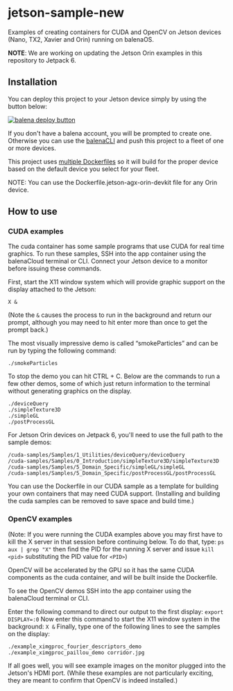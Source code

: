 # jetson-sample-new
Examples of creating containers for CUDA and OpenCV on Jetson devices (Nano, TX2, Xavier and Orin) running on balenaOS.

**NOTE**: We are working on updating the Jetson Orin examples in this repository to Jetpack 6.

## Installation

You can deploy this project to your Jetson device simply by using the button below:

[![balena deploy button](https://www.balena.io/deploy.svg)](https://dashboard.balena-cloud.com/deploy?repoUrl=https://github.com/balena-io-experimental/jetson-sample-new)


If you don't have a balena account, you will be prompted to create one. Otherwise you can use the [balenaCLI](https://www.balena.io/docs/reference/balena-cli/) and push this project to a fleet of one or more devices.

This project uses [multiple Dockerfiles](https://www.balena.io/docs/learn/develop/dockerfile/#multiple-dockerfiles) so it will build for the proper device based on the default device you select for your fleet.

NOTE: You can use the Dockerfile.jetson-agx-orin-devkit file for any Orin device.

## How to use

### CUDA examples
The cuda container has some sample programs that use CUDA for real time graphics. To run these samples, SSH into the app container using the balenaCloud terminal or CLI. Connect your Jetson device to a monitor before issuing these commands.

First, start the X11 window system which will provide graphic support on the display attached to the Jetson:

`X &`

(Note the `&` causes the process to run in the background and return our prompt, although you may need to hit enter more than once to get the prompt back.)

The most visually impressive demo is called “smokeParticles” and can be run by typing the following command:

`./smokeParticles`

To stop the demo you can hit CTRL + C. Below are the commands to run a few other demos, some of which just return information to the terminal without generating graphics on the display.
```
./deviceQuery
./simpleTexture3D
./simpleGL
./postProcessGL
```

For Jetson Orin devices on Jetpack 6, you'll need to use the full path to the sample demos:
```
/cuda-samples/Samples/1_Utilities/deviceQuery/deviceQuery
/cuda-samples/Samples/0_Introduction/simpleTexture3D/simpleTexture3D
/cuda-samples/Samples/5_Domain_Specific/simpleGL/simpleGL
/cuda-samples/Samples/5_Domain_Specific/postProcessGL/postProcessGL
```

You can use the Dockerfile in our CUDA sample as a template for building your own containers that may need CUDA support. (Installing and building the cuda samples can be removed to save space and build time.)

### OpenCV examples

(Note: If you were running the CUDA examples above you may first have to kill the X server in that session before continuing below. To do that, 
type: `ps aux | grep "X"` then find the PID for the running X server and issue `kill <pid>` substituting the PID value for `<PID>`)

OpenCV will be accelerated by the GPU so it has the same CUDA components as the cuda container, and will be built inside the Dockerfile.

To see the OpenCV demos SSH into the app container using the balenaCloud terminal or CLI.

Enter the following command to direct our output to the first display:
`export DISPLAY=:0`
Now enter this command to start the X11 window system in the background:
`X &`
Finally, type one of the following lines to see the samples on the display:
```
./example_ximgproc_fourier_descriptors_demo
./example_ximgproc_paillou_demo corridor.jpg
```
If all goes well, you will see example images on the monitor plugged into the Jetson's HDMI port. (While these examples are not particularly exciting, they are meant to confirm that OpenCV is indeed installed.)


